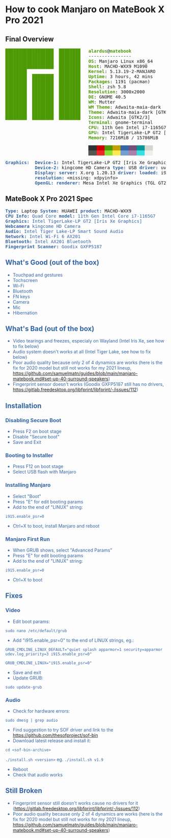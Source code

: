 # How to cook Manjaro on MateBook X Pro 2021 

## Final Overview
<pre><font color="#4E9A06"><b>██████████████████  ████████</b></font>   <font color="#4E9A06"><b>alardus</b></font>@<font color="#4E9A06"><b>matebook</b></font> 
<font color="#4E9A06"><b>██████████████████  ████████</b></font>   ---------------- 
<font color="#4E9A06"><b>██████████████████  ████████</b></font>   <font color="#4E9A06"><b>OS</b></font>: Manjaro Linux x86_64 
<font color="#4E9A06"><b>██████████████████  ████████</b></font>   <font color="#4E9A06"><b>Host</b></font>: MACHD-WXX9 M1090 
<font color="#4E9A06"><b>████████            ████████</b></font>   <font color="#4E9A06"><b>Kernel</b></font>: 5.13.19-2-MANJARO 
<font color="#4E9A06"><b>████████  ████████  ████████</b></font>   <font color="#4E9A06"><b>Uptime</b></font>: 3 hours, 42 mins 
<font color="#4E9A06"><b>████████  ████████  ████████</b></font>   <font color="#4E9A06"><b>Packages</b></font>: 1191 (pacman) 
<font color="#4E9A06"><b>████████  ████████  ████████</b></font>   <font color="#4E9A06"><b>Shell</b></font>: zsh 5.8 
<font color="#4E9A06"><b>████████  ████████  ████████</b></font>   <font color="#4E9A06"><b>Resolution</b></font>: 3000x2000 
<font color="#4E9A06"><b>████████  ████████  ████████</b></font>   <font color="#4E9A06"><b>DE</b></font>: GNOME 40.5 
<font color="#4E9A06"><b>████████  ████████  ████████</b></font>   <font color="#4E9A06"><b>WM</b></font>: Mutter 
<font color="#4E9A06"><b>████████  ████████  ████████</b></font>   <font color="#4E9A06"><b>WM Theme</b></font>: Adwaita-maia-dark 
<font color="#4E9A06"><b>████████  ████████  ████████</b></font>   <font color="#4E9A06"><b>Theme</b></font>: Adwaita-maia-dark [GTK2/3] 
<font color="#4E9A06"><b>████████  ████████  ████████</b></font>   <font color="#4E9A06"><b>Icons</b></font>: Adwaita [GTK2/3] 
                               <font color="#4E9A06"><b>Terminal</b></font>: gnome-terminal 
                               <font color="#4E9A06"><b>CPU</b></font>: 11th Gen Intel i7-1165G7 (8) @ 4.700GHz 
                               <font color="#4E9A06"><b>GPU</b></font>: Intel TigerLake-LP GT2 [Iris Xe Graphics] 
                               <font color="#4E9A06"><b>Memory</b></font>: 7216MiB / 15786MiB 

                               <span style="background-color:#2E3436"><font color="#2E3436">   </font></span><span style="background-color:#CC0000"><font color="#CC0000">   </font></span><span style="background-color:#4E9A06"><font color="#4E9A06">   </font></span><span style="background-color:#C4A000"><font color="#C4A000">   </font></span><span style="background-color:#3465A4"><font color="#3465A4">   </font></span><span style="background-color:#75507B"><font color="#75507B">   </font></span><span style="background-color:#06989A"><font color="#06989A">   </font></span><span style="background-color:#D3D7CF"><font color="#D3D7CF">   </font></span>
                               <span style="background-color:#555753"><font color="#555753">   </font></span><span style="background-color:#EF2929"><font color="#EF2929">   </font></span><span style="background-color:#8AE234"><font color="#8AE234">   </font></span><span style="background-color:#FCE94F"><font color="#FCE94F">   </font></span><span style="background-color:#729FCF"><font color="#729FCF">   </font></span><span style="background-color:#AD7FA8"><font color="#AD7FA8">   </font></span><span style="background-color:#34E2E2"><font color="#34E2E2">   </font></span><span style="background-color:#EEEEEC"><font color="#EEEEEC">   </font></span>
</pre>

<pre>
<font color="#3465A4"><b>Graphics:  Device-1:</b></font> Intel TigerLake-LP GT2 [Iris Xe Graphics] <font color="#3465A4"><b>driver:</b></font> i915 <font color="#3465A4"><b>v:</b></font> kernel
           <font color="#3465A4"><b>Device-2:</b></font> kingcome HD Camera <font color="#3465A4"><b>type:</b></font> USB <font color="#3465A4"><b>driver:</b></font> uvcvideo
           <font color="#3465A4"><b>Display:</b></font> <font color="#3465A4"><b>server:</b></font> X.org 1.20.13 <font color="#3465A4"><b>driver:</b></font> <font color="#3465A4"><b>loaded:</b></font> i915 <font color="#3465A4"><b>note:</b></font> n/a (using device driver)
           <font color="#3465A4"><b>resolution:</b></font> &lt;missing: xdpyinfo&gt;
           <font color="#3465A4"><b>OpenGL:</b></font> <font color="#3465A4"><b>renderer:</b></font> Mesa Intel Xe Graphics (TGL GT2) <font color="#3465A4"><b>v:</b></font> 4.6 Mesa 21.2.3
</pre>

## MateBook X Pro 2021 Spec
<pre>
<font color="#3465A4"><b>Type:</b></font> Laptop <font color="#3465A4"><b>System:</b></font> HUAWEI <font color="#3465A4"><b>product:</b></font> MACHD-WXX9
<font color="#3465A4"><b>CPU</b> <font color="#3465A4"><b>Info:</b></font> Quad Core <font color="#3465A4"><b>model:</b></font> 11th Gen Intel Core i7-1165G7
<font color="#3465A4"><b>Graphics:</b></font> Intel TigerLake-LP GT2 [Iris Xe Graphics]
<font color="#3465A4"><b>Webcamera</b></font> kingcome HD Camera
<font color="#3465A4"><b>Audio:</b></font> Intel Tiger Lake-LP Smart Sound Audio
<font color="#3465A4"><b>Network:</b></font> Intel Wi-Fi 6 AX201
<font color="#3465A4"><b>Bluetooth:</b></font> Intel AX201 Bluetooth
<font color="#3465A4"><b>Fingerprint Scanner:</b></font> Goodix GXFP5187
</pre>

## What's Good (out of the box)
- Touchpad and gestures
- Tochscreen
- Wi-Fi
- Bluetooth
- FN keys
- Camera
- Mic
- Hibernation

## What's Bad (out of the box)
- Video tearings and freezes, especialy on Wayland (Intel Iris Xe, see how to fix below)
- Audio system doesn't works at all (Intel Tiger Lake, see how to fix below)
- Poor audio quality because only 2 of 4 dynamics are works (here is the fix for 2020 model but still not works for my 2021 lineup, https://github.com/samuelmatn/guides/blob/main/manjaro-matebook.md#set-up-40-surround-speakers)
- Fingerprint sensor doesn't works (Goodix GXFP5187 still has no drivers, https://gitlab.freedesktop.org/libfprint/libfprint/-/issues/112)

## Installation
### Disabling Secure Boot
- Press F2 on boot stage
- Disable "Secure boot"
- Save and Exit

### Booting to Installer
- Press F12 on boot stage
- Select USB flash with Manjaro

### Installing Manjaro
- Select "Boot"
- Press "E" for edit booting params
- Add to the end of "LINUX" string:

`i915.enable_psr=0`

- Ctrl+X to boot, install Manjaro and reboot

### Manjaro First Run
- When GRUB shows, select "Advanced Params"
- Press "E" for edit booting params
- Add to the end of "LINUX" string:

`i915.enable_psr=0`

- Ctrl+X to boot

## Fixes
### Video
- Edit boot params:

`sudo nano /etc/default/grub`

- Add "i915.enable_psr=0" to the end of LINUX strings, eg.:

`GRUB_CMDLINE_LINUX_DEFAULT="quiet splash apparmor=1 security=apparmor udev.log_priority=3 i915.enable_psr=0"`

`GRUB_CMDLINE_LINUX="i915.enable_psr=0"`

- Save and exit
- Update GRUB:

`sudo update-grub`

### Audio
- Check for hardware errors:

`sudo dmesg | grep audio`

- Find suggestion to try SOF driver and link to the https://github.com/thesofproject/sof-bin
- Download latest release and install it:

`cd <sof-bin-archive>`

`./install.sh <version>` eg. `./install.sh v1.9`

- Reboot 
- Check that audio works

## Still Broken
- Fingerprint sensor still doesn't works cause no drivers for it (https://gitlab.freedesktop.org/libfprint/libfprint/-/issues/112)
- Poor audio quality because only 2 of 4 dynamics are works (here is the fix for 2020 model but still not works for my 2021 lineup, https://github.com/samuelmatn/guides/blob/main/manjaro-matebook.md#set-up-40-surround-speakers)
